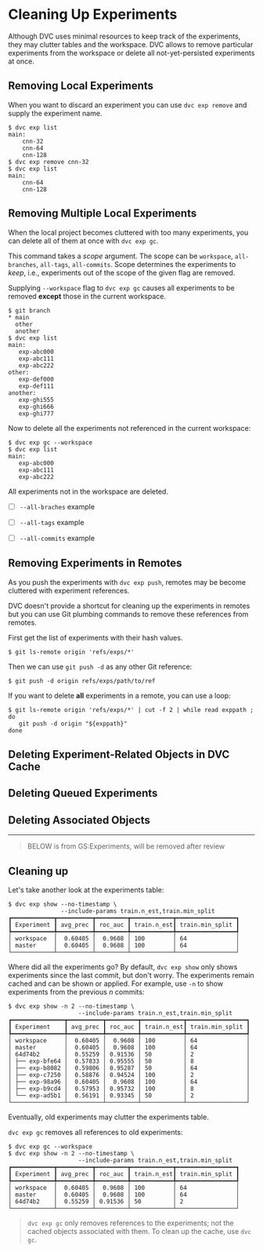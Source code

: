 # Cleaning Up Experiments

Although DVC uses minimal resources to keep track of the experiments, they may
clutter tables and the workspace. DVC allows to remove particular experiments
from the workspace or delete all not-yet-persisted experiments at once.

## Removing Local Experiments

When you want to discard an experiment you can use `dvc exp remove` and supply
the experiment name.

```dvc
$ dvc exp list
main:
    cnn-32
    cnn-64
    cnn-128
$ dvc exp remove cnn-32
$ dvc exp list
main:
    cnn-64
    cnn-128
```

## Removing Multiple Local Experiments 

When the local project becomes cluttered with too many experiments, you can delete all of them at once with `dvc exp gc`. 

This command takes a _scope_ argument. The scope can be `workspace`, `all-branches`, `all-tags`, `all-commits`. Scope determines the experiments to _keep_, i.e., experiments out of the scope of the given flag are removed.

Supplying `--workspace` flag to `dvc exp gc` causes all experiments to be removed **except**  those in the current workspace. 

```dvc
$ git branch
* main
  other
  another
$ dvc exp list
main:
   exp-abc000
   exp-abc111
   exp-abc222
other:
   exp-def000
   exp-def111
another:
   exp-ghi555
   exp-ghi666
   exp-ghi777
```

Now to delete all the experiments not referenced in the current workspace:

```dvc
$ dvc exp gc --workspace
$ dvc exp list
main:
   exp-abc000
   exp-abc111
   exp-abc222
```

All experiments not in the workspace are deleted. 

- [ ] `--all-braches` example
- [ ] `--all-tags` example
- [ ] `--all-commits` example



## Removing Experiments in Remotes

As you push the experiments with `dvc exp push`, remotes may be become cluttered with experiment references. 

DVC doesn't provide a shortcut for cleaning up the experiments in remotes but you can use Git plumbing commands to remove these references from remotes. 

First get the list of experiments with their hash values.

```dvc
$ git ls-remote origin 'refs/exps/*'
```

Then we can use `git push -d` as any other Git reference:

```dvc
$ git push -d origin refs/exps/path/to/ref
```

If you want to delete **all** experiments in a remote, you can use a loop:

```dvc
$ git ls-remote origin 'refs/exps/*' | cut -f 2 | while read exppath ; do 
   git push -d origin "${exppath}"
done
```


## Deleting Experiment-Related Objects in DVC Cache



## Deleting Queued Experiments



## Deleting Associated Objects

---

> BELOW is from GS:Experiments, will be removed after review

## Cleaning up

Let's take another look at the experiments table:

```dvc
$ dvc exp show --no-timestamp \
               --include-params train.n_est,train.min_split
┏━━━━━━━━━━━━┳━━━━━━━━━━┳━━━━━━━━━┳━━━━━━━━━━━━┳━━━━━━━━━━━━━━━━━┓
┃ Experiment ┃ avg_prec ┃ roc_auc ┃ train.n_est┃ train.min_split ┃
┡━━━━━━━━━━━━╇━━━━━━━━━━╇━━━━━━━━━╇━━━━━━━━━━━━╇━━━━━━━━━━━━━━━━━┩
│ workspace  │  0.60405 │  0.9608 │ 100        │ 64              │
│ master     │  0.60405 │  0.9608 │ 100        │ 64              │
└────────────┴──────────┴─────────┴────────────┴─────────────────┘
```

Where did all the experiments go? By default, `dvc exp show` only shows
experiments since the last commit, but don't worry. The experiments remain
<abbr>cached</abbr> and can be shown or applied. For example, use `-n` to show
experiments from the previous _n_ commits:

```dvc
$ dvc exp show -n 2 --no-timestamp \
                    --include-params train.n_est,train.min_split
┏━━━━━━━━━━━━━━━┳━━━━━━━━━━┳━━━━━━━━━┳━━━━━━━━━━━━┳━━━━━━━━━━━━━━━━━┓
┃ Experiment    ┃ avg_prec ┃ roc_auc ┃ train.n_est┃ train.min_split ┃
┡━━━━━━━━━━━━━━━╇━━━━━━━━━━╇━━━━━━━━━╇━━━━━━━━━━━━╇━━━━━━━━━━━━━━━━━┩
│ workspace     │  0.60405 │  0.9608 │ 100        │ 64              │
│ master        │  0.60405 │  0.9608 │ 100        │ 64              │
│ 64d74b2       │  0.55259 │ 0.91536 │ 50         │ 2               │
│ ├── exp-bfe64 │  0.57833 │ 0.95555 │ 50         │ 8               │
│ ├── exp-b8082 │  0.59806 │ 0.95287 │ 50         │ 64              │
│ ├── exp-c7250 │  0.58876 │ 0.94524 │ 100        │ 2               │
│ ├── exp-98a96 │  0.60405 │  0.9608 │ 100        │ 64              │
│ ├── exp-b9cd4 │  0.57953 │ 0.95732 │ 100        │ 8               │
│ └── exp-ad5b1 │  0.56191 │ 0.93345 │ 50         │ 2               │
└───────────────┴──────────┴─────────┴────────────┴─────────────────┘
```

Eventually, old experiments may clutter the experiments table.

`dvc exp gc` removes all references to old experiments:

```dvc
$ dvc exp gc --workspace
$ dvc exp show -n 2 --no-timestamp \
                    --include-params train.n_est,train.min_split
┏━━━━━━━━━━━━┳━━━━━━━━━━┳━━━━━━━━━┳━━━━━━━━━━━━┳━━━━━━━━━━━━━━━━━┓
┃ Experiment ┃ avg_prec ┃ roc_auc ┃ train.n_est┃ train.min_split ┃
┡━━━━━━━━━━━━╇━━━━━━━━━━╇━━━━━━━━━╇━━━━━━━━━━━━╇━━━━━━━━━━━━━━━━━┩
│ workspace  │  0.60405 │  0.9608 │ 100        │ 64              │
│ master     │  0.60405 │  0.9608 │ 100        │ 64              │
│ 64d74b2    │  0.55259 │ 0.91536 │ 50         │ 2               │
└────────────┴──────────┴─────────┴────────────┴─────────────────┘
```

> `dvc exp gc` only removes references to the experiments; not the cached
> objects associated with them. To clean up the <abbr>cache</abbr>, use
> `dvc gc`.
